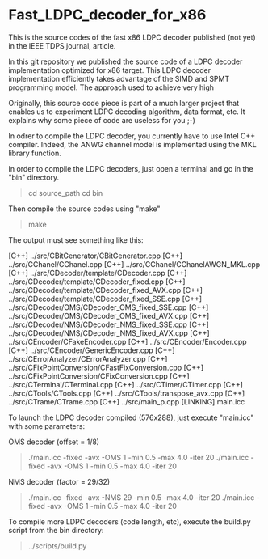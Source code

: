 # Fast_LDPC_decoder_for_x86

This is the source codes of the fast x86 LDPC decoder published (not yet) in
the IEEE TDPS journal, article.

In this git repository we published the source code of a LDPC decoder
implementation optimized for x86 target. This LDPC decoder implementation
efficiently takes advantage of the SIMD and SPMT programming model. The
approach used to achieve very high

Originally, this source code piece is part of a much larger project
that enables us to experiment LDPC decoding algorithm, data format, etc.
It explains why some piece of code are useless for you ;-)

In odrer to compile the LDPC decoder, you currently have to use Intel C++
compiler. Indeed, the ANWG channel model is implemented using the MKL library
function.

In order to compile the LDPC decoders, just open a terminal and go in
the "bin" directory.

> cd source_path
> cd bin

Then compile the source codes using "make"

> make

The output must see something like this:

[C++] ../src/CBitGenerator/CBitGenerator.cpp
[C++] ../src/CChanel/CChanel.cpp
[C++] ../src/CChanel/CChanelAWGN_MKL.cpp
[C++] ../src/CDecoder/template/CDecoder.cpp
[C++] ../src/CDecoder/template/CDecoder_fixed.cpp
[C++] ../src/CDecoder/template/CDecoder_fixed_AVX.cpp
[C++] ../src/CDecoder/template/CDecoder_fixed_SSE.cpp
[C++] ../src/CDecoder/OMS/CDecoder_OMS_fixed_SSE.cpp
[C++] ../src/CDecoder/OMS/CDecoder_OMS_fixed_AVX.cpp
[C++] ../src/CDecoder/NMS/CDecoder_NMS_fixed_SSE.cpp
[C++] ../src/CDecoder/NMS/CDecoder_NMS_fixed_AVX.cpp
[C++] ../src/CEncoder/CFakeEncoder.cpp
[C++] ../src/CEncoder/Encoder.cpp
[C++] ../src/CEncoder/GenericEncoder.cpp
[C++] ../src/CErrorAnalyzer/CErrorAnalyzer.cpp
[C++] ../src/CFixPointConversion/CFastFixConversion.cpp
[C++] ../src/CFixPointConversion/CFixConversion.cpp
[C++] ../src/CTerminal/CTerminal.cpp
[C++] ../src/CTimer/CTimer.cpp
[C++] ../src/CTools/CTools.cpp
[C++] ../src/CTools/transpose_avx.cpp
[C++] ../src/CTrame/CTrame.cpp
[C++] ../src/main_p.cpp
[LINKING] main.icc

To launch the LDPC decoder compiled (576x288), just execute
"main.icc" with some parameters:

OMS decoder (offset = 1/8)
> ./main.icc -fixed -avx -OMS 1 -min 0.5 -max 4.0 -iter 20
> ./main.icc -fixed -avx -OMS 1 -min 0.5 -max 4.0 -iter 20

NMS decoder (factor = 29/32)
> ./main.icc -fixed -avx -NMS 29 -min 0.5 -max 4.0 -iter 20
> ./main.icc -fixed -avx -OMS 1 -min 0.5 -max 4.0 -iter 20

To compile more LDPC decoders (code length, etc), execute
the build.py script from the bin directory:

> ../scripts/build.py
